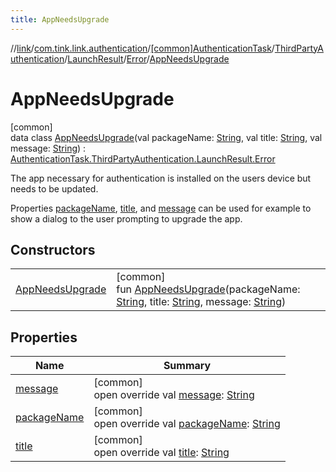 ```yaml
---
title: AppNeedsUpgrade
---
```

//[link](../../../../../../../index.html)/[com.tink.link.authentication](../../../../../index.html)/[[common]AuthenticationTask](../../../../index.html)/[ThirdPartyAuthentication](../../../index.html)/[LaunchResult](../../index.html)/[Error](../index.html)/[AppNeedsUpgrade](index.html)



# AppNeedsUpgrade



[common]\
data class [AppNeedsUpgrade](index.html)(val packageName: [String](https://kotlinlang.org/api/latest/jvm/stdlib/kotlin/-string/index.html), val title: [String](https://kotlinlang.org/api/latest/jvm/stdlib/kotlin/-string/index.html), val message: [String](https://kotlinlang.org/api/latest/jvm/stdlib/kotlin/-string/index.html)) : [AuthenticationTask.ThirdPartyAuthentication.LaunchResult.Error](../index.html)

The app necessary for authentication is installed on the users device but needs to be updated.



Properties [packageName](package-name.html), [title](title.html), and [message](message.html) can be used for example to show a dialog to the user prompting to upgrade the app.



## Constructors


| | |
|---|---|
| [AppNeedsUpgrade](-app-needs-upgrade.html) | [common]<br>fun [AppNeedsUpgrade](-app-needs-upgrade.html)(packageName: [String](https://kotlinlang.org/api/latest/jvm/stdlib/kotlin/-string/index.html), title: [String](https://kotlinlang.org/api/latest/jvm/stdlib/kotlin/-string/index.html), message: [String](https://kotlinlang.org/api/latest/jvm/stdlib/kotlin/-string/index.html)) |


## Properties


| Name | Summary |
|---|---|
| [message](message.html) | [common]<br>open override val [message](message.html): [String](https://kotlinlang.org/api/latest/jvm/stdlib/kotlin/-string/index.html) |
| [packageName](package-name.html) | [common]<br>open override val [packageName](package-name.html): [String](https://kotlinlang.org/api/latest/jvm/stdlib/kotlin/-string/index.html) |
| [title](title.html) | [common]<br>open override val [title](title.html): [String](https://kotlinlang.org/api/latest/jvm/stdlib/kotlin/-string/index.html) |

